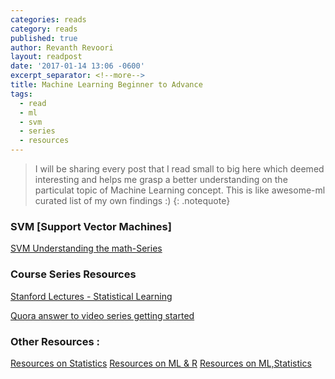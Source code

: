 ```yaml
---
categories: reads
category: reads
published: true
author: Revanth Revoori
layout: readpost
date: '2017-01-14 13:06 -0600'
excerpt_separator: <!--more-->
title: Machine Learning Beginner to Advance
tags:
  - read
  - ml
  - svm
  - series
  - resources
---
```

> I will be sharing every post that I read small to big here which deemed interesting and helps me grasp a better understanding on the particulat topic of Machine Learning concept.
This is like awesome-ml curated list of my own findings :)
{: .notequote}

### SVM [Support Vector Machines]

<a class="embedly-card" href="http://www.svm-tutorial.com/2016/09/convex-functions/">SVM Understanding the math-Series  <i class="fa fa-external-link"></i></a>

### Course Series Resources

[Stanford Lectures - Statistical Learning](https://lagunita.stanford.edu/courses/HumanitiesSciences/StatLearning/Winter2016/info)

<a class="embedly-card" href="https://www.quora.com/What-is-the-best-MOOC-to-get-started-in-Machine-Learning/answer/Xavier-Amatriain?srid=3cks">Quora answer to video series getting started  <i class="fa fa-external-link"></i></a>

### Other Resources :
[Resources on Statistics](http://simplystatistics.org/archive/)
[Resources on ML & R](https://www.r-bloggers.com/in-depth-introduction-to-machine-learning-in-15-hours-of-expert-videos/)
[Resources on ML,Statistics](https://www.analyticsvidhya.com/blog/2016/02/free-read-books-statistics-mathematics-data-science/)
